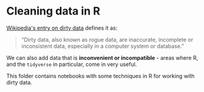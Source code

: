 # Cleaning data in R

[Wikipedia's entry on dirty data](https://en.wikipedia.org/wiki/Dirty_data) defines it as:

> “Dirty data, also known as rogue data, are inaccurate, incomplete or inconsistent data, especially in a computer system or database.”

We can also add data that is **inconvenient or incompatible** - areas where R, and the `tidyverse` in particular, come in very useful.

This folder contains notebooks with some techniques in R for working with dirty data.
